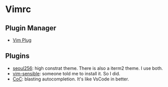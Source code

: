 # Vimrc

## Plugin Manager

- [Vim Plug](https://github.com/junegunn/vim-plug)


## Plugins

- [seoul256](https://github.com/junegunn/seoul256.vim): high constrat theme.
  There is also a iterm2 theme. I use both.
- [vim-sensible](https://github.com/tpope/vim-sensible): someone told me to
  install it. So I did.
- [CoC](https://github.com/neoclide/coc.nvim): blasting autocompletion. It's
  like VsCode in better.

